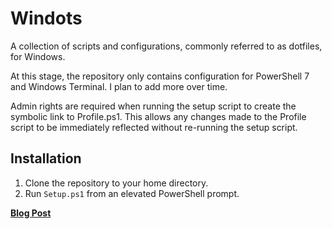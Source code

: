 # Windots
A collection of scripts and configurations, commonly referred to as dotfiles, for Windows.

At this stage, the repository only contains configuration for PowerShell 7 and Windows Terminal. I plan to add more over time.

Admin rights are required when running the setup script to create the symbolic link to Profile.ps1. This allows any changes made to the Profile script to be immediately reflected without re-running the setup script.

## Installation
1. Clone the repository to your home directory.
2. Run `Setup.ps1` from an elevated PowerShell prompt. 

**[Blog Post](https://scottmckendry.tech/the-ultimate-powershell-profile/)**
